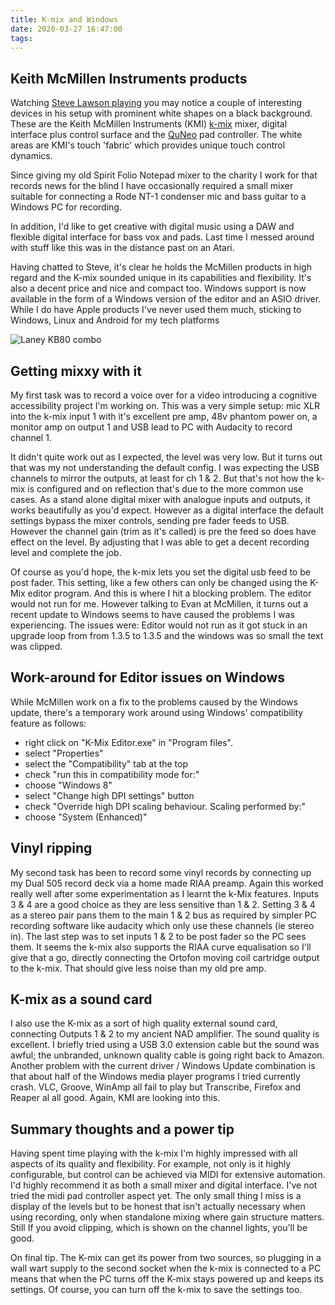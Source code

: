```yaml
---
title: K-mix and Windows
date: 2020-03-27 16:47:00
tags:
---
```


## Keith McMillen Instruments products

Watching [Steve Lawson playing](https://youtu.be/l2zWzpvhOVQ?t=24) you may notice a couple of interesting devices in his setup with prominent white shapes on a black background. These are the Keith McMillen Instruments (KMI) [k-mix](https://www.keithmcmillen.com/products/k-mix/) mixer, digital interface plus control surface and the [QuNeo](https://www.keithmcmillen.com/products/quneo/) pad controller. The white areas are KMI's touch 'fabric' which provides unique touch control dynamics.

Since giving my old Spirit Folio Notepad mixer to the charity I work for that records news for the blind I have occasionally required a small mixer suitable for connecting a Rode NT-1 condenser mic and bass guitar to a Windows PC for recording.

In addition, I'd like to get creative with digital music using a DAW and flexible digital interface for bass vox and pads. Last time I messed around with stuff like this was in the distance past on an Atari.

Having chatted to Steve, it's clear he holds the McMillen products in high regard and the K-mix sounded unique in its capabilities and flexibility. It's also a decent price and nice and compact too. Windows support is now available in the form of a Windows version of the editor and an ASIO driver. While I do have Apple products I've never used them much, sticking to Windows, Linux and Android for my tech platforms

![Laney KB80 combo](/images/k-mix.jpg)

## Getting mixxy with it

My first task was to record a voice over for a video introducing a cognitive accessibility project I'm working on. This was a very simple setup: mic XLR into the k-mix input 1 with it's excellent pre amp, 48v phantom power on, a monitor amp on output 1 and USB lead to PC with Audacity to record channel 1.

It didn't quite work out as I expected, the level was very low. But it turns out that was my not understanding the default config. I was expecting the USB channels to mirror the outputs, at least for ch 1 & 2. But that's not how the k-mix is configured and on reflection that's due to the more common use cases. As a stand alone digital mixer with analogue inputs and outputs, it works beautifully as you'd expect. However as a digital interface the default settings bypass  the mixer controls, sending pre fader feeds to USB. However the channel gain (trim as it's called) is pre the feed so does have effect on the level. By adjusting that I was able to get a decent recording level and complete the job.

Of course as you'd hope, the k-mix lets you set the digital usb feed to be post fader. This setting, like a few others can only be changed using the K-Mix editor program. And this is where I hit a blocking problem. The editor would not run for me. However talking to Evan at McMillen, it turns out a recent update to Windows seems to have caused the problems I was experiencing. The issues were: Editor would not run as it got stuck in an upgrade loop from from 1.3.5 to 1.3.5 and the windows was so small the text was clipped.

## Work-around for Editor issues on Windows

While McMillen work on a fix to the problems caused by the Windows update, there's a temporary work around using Windows' compatibility feature as follows:

- right click on "K-Mix Editor.exe" in "Program files".
- select "Properties"
- select the "Compatibility" tab at the top
- check "run this in compatibility mode for:"
- choose "Windows 8"
- select "Change high DPI settings" button
- check "Override high DPI scaling behaviour. Scaling performed by:"
- choose "System (Enhanced)"

## Vinyl ripping

My second task has been to record some vinyl records by connecting up my Dual 505 record deck via a home made RIAA preamp. Again this worked really well after some experimentation as I learnt the k-Mix features. Inputs 3 & 4 are a good choice as they are less sensitive than 1 & 2. Setting 3 & 4 as a stereo pair pans them to the main 1 & 2 bus as required by simpler PC recording software like audacity which only use these channels (ie stereo in). The last step was to set inputs 1 & 2 to be post fader so the PC sees them. It seems the k-mix also supports the RIAA curve equalisation so I'll give that a go, directly connecting the Ortofon moving coil cartridge output to the k-mix. That should give less noise than my old pre amp.

## K-mix as a sound card

I also use the K-mix as a sort of high quality external sound card, connecting Outputs 1 & 2 to my ancient NAD amplifier. The sound quality is excellent. I briefly tried using a USB 3.0 extension cable but the sound was awful; the unbranded, unknown quality cable is going right back to Amazon. Another problem with the current driver / Windows Update combination is that about half of the Windows media player programs I tried currently crash. VLC, Groove, WinAmp all fail to play but Transcribe, Firefox and Reaper al all good. Again, KMI are looking into this.  

## Summary thoughts and a power tip

Having spent time playing with the k-mix I'm highly impressed with all aspects of its quality and flexibility. For example, not only is it highly configurable, but control can be achieved via MIDI for extensive automation. I'd highly recommend it as both a small mixer and digital interface. I've not tried the midi pad controller aspect yet. The only small thing I miss is a display of the levels but to be honest that isn't actually necessary when using recording, only when standalone mixing where gain structure matters. Still If you avoid clipping, which is shown on the channel lights, you'll be good.

On final tip. The K-mix can get its power from two sources, so plugging in a wall wart supply to the second socket when the k-mix is connected to a PC means that when the PC turns off the K-mix stays powered up and keeps its settings. Of course, you can turn off the k-mix to save the settings too.
